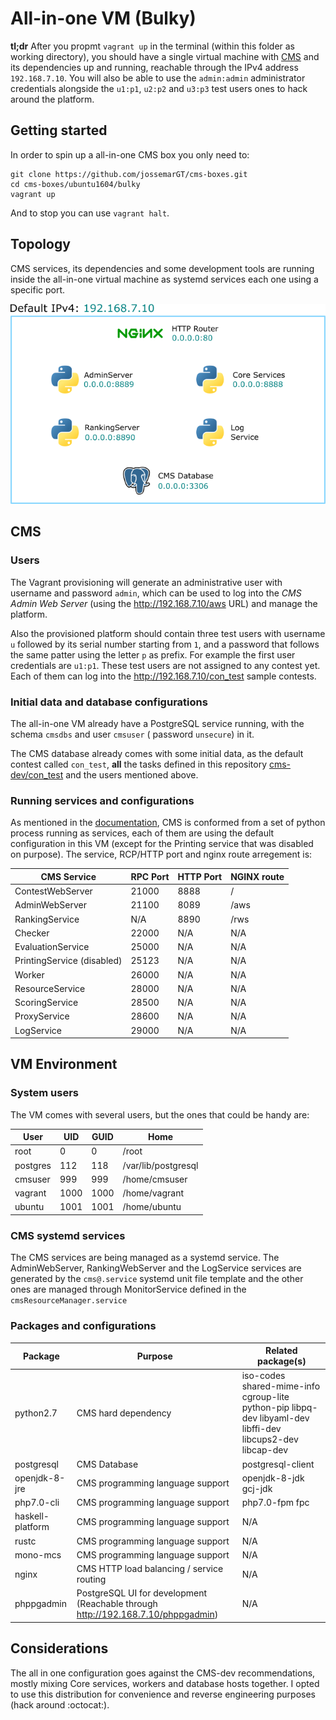 # All-in-one VM (Bulky)

**tl;dr** After you propmt `vagrant up` in the terminal (within this folder as
working directory), you should have a single virtual machine with [CMS](https://github.com/cms-dev/cms)
and its dependencies up and running, reachable through the IPv4 address
`192.168.7.10`. You will also be able to use the `admin:admin` administrator
credentials alongside the `u1:p1`, `u2:p2` and `u3:p3` test users ones to hack
around the platform.

## Getting started

In order to spin up a all-in-one CMS box you only need to:

```shell
git clone https://github.com/jossemarGT/cms-boxes.git
cd cms-boxes/ubuntu1604/bulky
vagrant up
```

And to stop you can use `vagrant halt`.

## Topology

CMS services, its dependencies and some development tools are running inside
the all-in-one virtual machine as systemd services each one using a specific
port.

![CMS all-in-one box topology](../../docs/img/cms_boxes_all_in_one_topology.png)

## CMS

### Users

The Vagrant provisioning will generate an administrative user with username
and password `admin`, which can be used to log into the *CMS Admin Web Server*
(using the <http://192.168.7.10/aws> URL) and manage the platform.

Also the provisioned platform should contain three test users with username
`u` followed by its serial number starting from `1`, and a password that
follows the same patter using the letter `p` as prefix. For example the first
user credentials are `u1:p1`. These test users are not assigned to any contest
yet. Each of them can log into the <http://192.168.7.10/con_test> sample
contests.

### Initial data and database configurations

The all-in-one VM already have a PostgreSQL service running, with the schema
`cmsdbs` and user `cmsuser` ( password `unsecure`) in it.

The CMS database already comes with some initial data, as the default contest
called `con_test`, **all** the tasks defined in this repository [cms-dev/con_test](https://github.com/cms-dev/con_test)
and the users mentioned above.

### Running services and configurations

As mentioned in the [documentation](https://cms.readthedocs.io/en/v1.3/Introduction.html#services),
CMS is conformed from a set of python process running as services, each of
them are using the default configuration in this VM (except for the Printing
service that was disabled on purpose). The service, RCP/HTTP port and nginx
route arregement is:

CMS Service | RPC Port | HTTP Port | NGINX route
---|---|---|---
ContestWebServer | 21000 | 8888 | /
AdminWebServer | 21100 | 8089 | /aws
RankingService | N/A | 8890 | /rws
Checker | 22000 | N/A | N/A
EvaluationService | 25000 | N/A | N/A
PrintingService (disabled) | 25123 | N/A | N/A
Worker | 26000 | N/A | N/A
ResourceService |28000 | N/A | N/A
ScoringService | 28500 | N/A | N/A
ProxyService | 28600 | N/A | N/A
LogService | 29000 | N/A | N/A

## VM Environment

### System users

The VM comes with several users, but the ones that could be handy are:

User | UID | GUID | Home
-----|-----|------|-----
root | 0 | 0 | /root
postgres | 112 | 118 | /var/lib/postgresql
cmsuser | 999 | 999 | /home/cmsuser
vagrant | 1000 | 1000 | /home/vagrant
ubuntu | 1001 | 1001 | /home/ubuntu

### CMS systemd services

The CMS services are being managed as a systemd service. The AdminWebServer,
RankingWebServer and the LogService services are generated by the
`cms@.service` systemd unit file template and the other ones are managed
through MonitorService defined in the `cmsResourceManager.service`

### Packages and configurations

Package | Purpose | Related package(s)
--------|---------|-------------------
python2.7 | CMS hard dependency | iso-codes shared-mime-info cgroup-lite  python-pip libpq-dev libyaml-dev libffi-dev libcups2-dev libcap-dev
postgresql | CMS Database | postgresql-client
openjdk-8-jre | CMS programming language support | openjdk-8-jdk gcj-jdk
php7.0-cli | CMS programming language support | php7.0-fpm fpc
haskell-platform | CMS programming language support| N/A
rustc | CMS programming language support | N/A
mono-mcs | CMS programming language support | N/A
nginx | CMS HTTP load balancing / service routing | N/A
phppgadmin | PostgreSQL UI for development (Reachable through <http://192.168.7.10/phppgadmin>) | N/A

## Considerations

The all in one configuration goes against the CMS-dev recommendations, mostly
mixing Core services, workers and database hosts together. I opted to use this
distribution for convenience and reverse engineering purposes (hack around
:octocat:).
